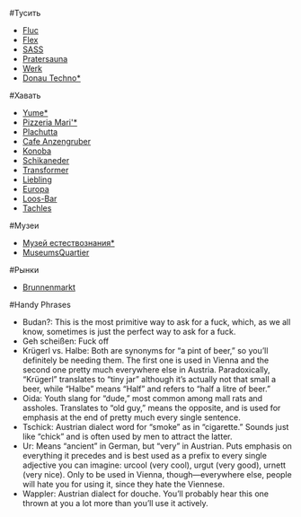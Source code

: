 #Тусить
- [Fluc](https://ru.foursquare.com/v/fluc/4b058898f964a52088cf22e3)
- [Flex](https://ru.foursquare.com/v/flex/4b058892f964a52034ce22e3)
- [SASS](https://foursquare.com/v/sass-music-club/4b058892f964a5203cce22e3)
- [Pratersauna](https://www.facebook.com/events/155667664878368/)
- [Werk](https://www.facebook.com/erdwerk.wien/)
- [Donau Techno*](https://foursquare.com/v/donau-techno/4b058892f964a5203fce22e3)

#Хавать
- [Yume*](https://ru.foursquare.com/v/yume/4b5b54b3f964a5201ff528e3)
- [Pizzeria Mari'*](https://ru.foursquare.com/v/pizzeria-mari/4b4f404ef964a520bcfe26e3)
- [Plachutta](https://ru.foursquare.com/v/plachutta/4b058896f964a52018cf22e3)
- [Cafe Anzengruber](https://ru.foursquare.com/v/cafe-anzengruber/4b936d23f964a5208f4334e3)
- [Konoba](https://ru.foursquare.com/v/konoba/4bce153c29d4b713fdeaa7dc)
- [Schikaneder](https://ru.foursquare.com/v/schikaneder/4b058897f964a5206fcf22e3)
- [Transformer](https://ru.foursquare.com/v/transformer/514240bee4b09273bee632ac)
- [Liebling](https://ru.foursquare.com/v/liebling/5012ed64e4b0abd87511b9f8)
- [Europa](https://ru.foursquare.com/v/europa/4b058890f964a520b6cd22e3)
- [Loos-Bar](https://ru.foursquare.com/v/loosbar/4b058891f964a520edcd22e3)
- [Tachles](https://ru.foursquare.com/v/tachles/4c6583dd19f3c9b6ec479dff)

#Музеи
- [Музей естествознания*](https://ru.foursquare.com/v/naturhistorisches-museum/4b1699f8f964a520c5ba23e3)
- [MuseumsQuartier](https://ru.foursquare.com/v/museumsquartier/4d3f42108badba7adbfdb50b)

#Рынки
- [Brunnenmarkt](https://ru.foursquare.com/v/brunnenmarkt/4b07d25cf964a520410023e3)

#Handy Phrases
- Budan?: This is the most primitive way to ask for a fuck, which, as we all know, sometimes is just the perfect way to ask for a fuck.
- Geh scheißen:  Fuck off
- Krügerl vs. Halbe: Both are synonyms for “a pint of beer,” so you’ll definitely be needing them. The first one is used in Vienna and the second one pretty much everywhere else in Austria. Paradoxically, “Krügerl” translates to “tiny jar” although it’s actually not that small a beer, while “Halbe” means “Half” and refers to “half a litre of beer.”
- Oida:  Youth slang for “dude,” most common among mall rats and assholes. Translates to “old guy,” means the opposite, and is used for emphasis at the end of pretty much every single sentence.
- Tschick:  Austrian dialect word for “smoke” as in “cigarette.” Sounds just like “chick” and is often used by men to attract the latter.
- Ur:  Means “ancient” in German, but “very” in Austrian. Puts emphasis on everything it precedes and is best used as a prefix to every single adjective you can imagine: urcool (very cool), urgut (very good), urnett (very nice). Only to be used in Vienna, though—everywhere else, people will hate you for using it, since they hate the Viennese.
- Wappler:  Austrian dialect for douche. You’ll probably hear this one thrown at you a lot more than you’ll use it actively.
